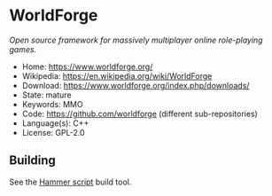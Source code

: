 # WorldForge

_Open source framework for massively multiplayer online role-playing games._

- Home: https://www.worldforge.org/
- Wikipedia: https://en.wikipedia.org/wiki/WorldForge
- Download: https://www.worldforge.org/index.php/downloads/
- State: mature
- Keywords: MMO
- Code: https://github.com/worldforge (different sub-repositories)
- Language(s): C++
- License: GPL-2.0

## Building

See the [Hammer script](https://github.com/worldforge/hammer) build tool.

